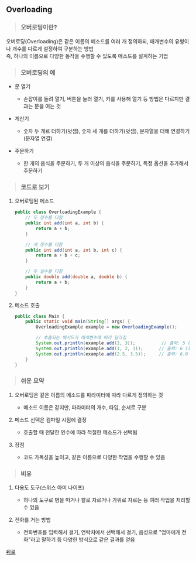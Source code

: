 ## Overloading
> ### 오버로딩이란?
오버로딩(Overloading)은 같은 이름의 메소드를 여러 개 정의하되, 매개변수의 유형이나 개수를 다르게 설정하여 구분하는 방법</br>
즉, 하나의 이름으로 다양한 동작을 수행할 수 있도록 메소드를 설계하는 기법

> ### 오버로딩의 예
- 문 열기
    - 손잡이를 돌려 열기, 버튼을 눌러 열기, 키를 사용해 열기 등 방법은 다르지만 결과는 문을 여는 것

- 계산기
    - 숫자 두 개르 더하기(덧셈), 숫자 세 개를 더하기(덧셈), 문자열을 더해 연결하기(문자열 연결)

- 주문하기
    - 한 개의 음식을 주문하기, 두 개 이상의 음식을 주문하기, 특정 옵션을 추가해서 주문하기

> ### 코드로 보기
1. 오버로딩된 메소드
    ```java
    public class OverloadingExample {
        // 두 정수를 더함
        public int add(int a, int b) {
            return a + b;
        }

        // 세 정수를 더함
        public int add(int a, int b, int c) {
            return a + b + c;
        }

        // 두 실수를 더함
        public double add(double a, double b) {
            return a + b;
        }
    }
    ```

2. 메소드 호출
    ```java
    public class Main {
        public static void main(String[] args) {
            OverloadingExample example = new OverloadingExample();

            // 호출되는 메서드가 매개변수에 따라 달라짐
            System.out.println(example.add(2, 3));          // 출력: 5 (int add(int, int))
            System.out.println(example.add(1, 2, 3));      // 출력: 6 (int add(int, int, int))
            System.out.println(example.add(2.5, 3.5));     // 출력: 6.0 (double add(double, double))
        }
    }
    ```

> ### 쉬운 요약
1. 오버로딩은 같은 이름의 메소드를 파라미터에 따라 다르게 정의하는 것
    - 메소드 이름은 같지만, 파라미터의 개수, 타입, 순서로 구분

2. 메소드 선택은 컴파일 시점에 결정
    - 호출할 때 전달한 인수에 따라 적절한 메소드가 선택됨

3. 장점
    - 코드 가독성을 높이고, 같은 이름으로 다양한 작업을 수행할 수 있음

> ### 비유
1. 다용도 도구(스위스 아미 나이프)
    - 하나의 도구로 병을 따거나 칼로 자르거나 가위로 자르는 등 여러 작업을 처리할 수 있음

2. 전화를 거는 방법
    - 전화번호를 입력해서 걸기, 연락처에서 선택해서 걸기, 음성으로 "엄마에게 전화"라고 말하기 등 다양한 방식으로 같은 결과를 얻음

[뒤로](java)